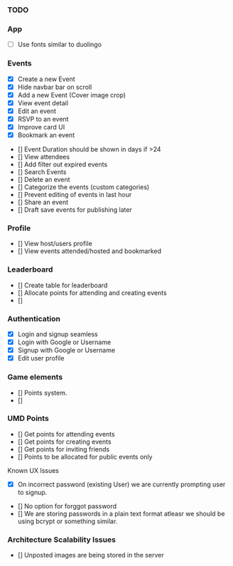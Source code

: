 ### TODO

### App

- [ ] Use fonts similar to duolingo

### Events
- [X] Create a new Event
- [X] Hide navbar bar on scroll
- [X] Add a new Event (Cover image crop)
- [X] View event detail
- [X] Edit an event
- [X] RSVP to an event
- [X] Improve card UI 
- [X] Bookmark an event
- [] Event Duration should be shown in days if >24
- [] View attendees
- [] Add filter out expired events
- [] Search Events
- [] Delete an event
- [] Categorize the events (custom categories)
- [] Prevent editing of events in last hour
- [] Share an event
- [] Draft save events for publishing later

### Profile
- [] View host/users profile
- [] View events attended/hosted and bookmarked

### Leaderboard
- [] Create table for leaderboard
- [] Allocate points for attending and creating events
- []

### Authentication
- [X] Login and signup seamless
- [X] Login with Google or Username
- [X] Signup with Google or Username
- [X] Edit user profile

### Game elements

- [] Points system.
- []

### UMD Points
- [] Get points for attending events
- [] Get points for creating events
- [] Get points for inviting friends
- [] Points to be allocated for public events only


Known UX Issues

- [X] On incorrect password (existing User) we are currently prompting user to signup.
- [] No option for forggot password
- [] We are storing passwords in a plain text format atleasr we should be using bcrypt or something similar.

### Architecture Scalability Issues
- [] Unposted images are being stored in the server